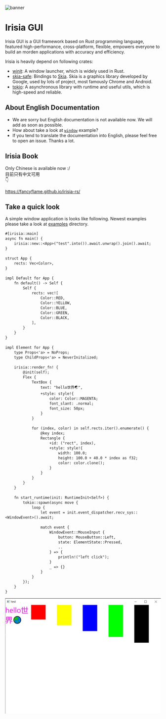 ![banner](images/banner.png)

# Irisia GUI

Irisia GUI is a GUI framework based on Rust programming language, featured high-performance, cross-platform, flexible, empowers everyone to build an morden applications with accuracy and efficiency.

Irisia is heavily depend on following crates:

- [winit](https://crates.io/crates/winit): A window launcher, which is widely used in Rust.
- [skia-safe](https://crates.io/crates/skia-safe): Bindings to [Skia](https://skia.org/). Skia is a graphics library developed by Google, used by lots of project, most famously Chrome and Android.
- [tokio](https://crates.io/crates/tokio): A asynchronous library with runtime and useful utils, which is high-speed and reliable.

## About English Documentation

- We are sorry but English documentation is not available now. We will add as soon as possible.
- How about take a look at [`window`](https://github.com/Fancyflame/irisia-rs/blob/main/examples/window.rs) example?
- If you tend to translate the documentation into English, please feel free to open an issue. Thanks a lot.

## Irisia Book

Only Chinese is available now :/\
目前只有中文可用\
👇

<https://fancyflame.github.io/irisia-rs/>

## Take a quick look

A simple window application is looks like following. Newest examples please take a look at
[examples](https://github.com/Fancyflame/irisia-rs/tree/main/examples) directory.

```rust,ignore
#[irisia::main]
async fn main() {
    irisia::new::<App>("test".into()).await.unwrap().join().await;
}

struct App {
    rects: Vec<Color>,
}

impl Default for App {
    fn default() -> Self {
        Self {
            rects: vec![
                Color::RED,
                Color::YELLOW,
                Color::BLUE,
                Color::GREEN,
                Color::BLACK,
            ],
        }
    }
}

impl Element for App {
    type Props<'a> = NoProps;
    type ChildProps<'a> = NeverInitalized;

    irisia::render_fn! {
        @init(self);
        Flex {
            TextBox {
                text: "hello世界🌏",
                +style: style!{
                    color: Color::MAGENTA;
                    font_slant: .normal;
                    font_size: 50px;
                }
            }

            for (index, color) in self.rects.iter().enumerate() {
                @key index;
                Rectangle {
                    +id: ("rect", index),
                    +style: style!{
                        width: 100.0;
                        height: 100.0 + 40.0 * index as f32;
                        color: color.clone();
                    }
                }
            }
        }
    }

    fn start_runtime(init: RuntimeInit<Self>) {
        tokio::spawn(async move {
            loop {
                let event = init.event_dispatcher.recv_sys::<WindowEvent>().await;

                match event {
                    WindowEvent::MouseInput {
                        button: MouseButton::Left,
                        state: ElementState::Pressed,
                        ..
                    } => {
                        println!("left click");
                    }
                    _ => {}
                }
            }
        });
    }
}
```

![rendering result](images/window.jpg)
